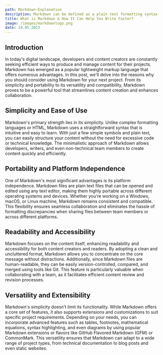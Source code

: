 ```yaml
---
path: Markdown-Explanation
description: Markdown can be defined as a plain text formatting syntax used to write content on the web. It’s commonly used by writers and programmers to write quickly without having to take time using the formatting toolbar of text editors.
title: What is Markdown & How It Can Help You Write Faster?
image: /images/markdownlogo.png
date: 14.05.2023
---
```


## Introduction

In today's digital landscape, developers and content creators are constantly seeking efficient ways to produce and manage content for their projects. Markdown has emerged as a popular lightweight markup language that offers numerous advantages. In this post, we'll delve into the reasons why you should consider using Markdown for your next project. From its simplicity and portability to its versatility and compatibility, Markdown proves to be a powerful tool that streamlines content creation and enhances collaboration.

## Simplicity and Ease of Use

Markdown's primary strength lies in its simplicity. Unlike complex formatting languages or HTML, Markdown uses a straightforward syntax that is intuitive and easy to learn. With just a few simple symbols and plain text, you can easily structure your content without the need for excessive code or technical knowledge. The minimalistic approach of Markdown allows developers, writers, and even non-technical team members to create content quickly and efficiently.

## Portability and Platform Independence

One of Markdown's most significant advantages is its platform independence. Markdown files are plain text files that can be opened and edited using any text editor, making them highly portable across different operating systems and devices. Whether you're working on a Windows, macOS, or Linux machine, Markdown remains consistent and compatible. This flexibility ensures seamless collaboration and eliminates the hassle of formatting discrepancies when sharing files between team members or across different platforms.

## Readability and Accessibility

Markdown focuses on the content itself, enhancing readability and accessibility for both content creators and readers. By adopting a clean and uncluttered format, Markdown allows you to concentrate on the core message without distractions. Additionally, since Markdown files are human-readable, they can be easily version-controlled, compared, and merged using tools like Git. This feature is particularly valuable when collaborating with a team, as it facilitates efficient content review and revision processes.

## Versatility and Extensibility

Markdown's simplicity doesn't limit its functionality. While Markdown offers a core set of features, it also supports extensions and customizations to suit specific project requirements. Depending on your needs, you can incorporate advanced features such as tables, footnotes, mathematical equations, syntax highlighting, and even diagrams by using popular Markdown extensions or flavors like GitHub Flavored Markdown (GFM) or CommonMark. This versatility ensures that Markdown can adapt to a wide range of project types, from technical documentation to blog posts and even static websites.


